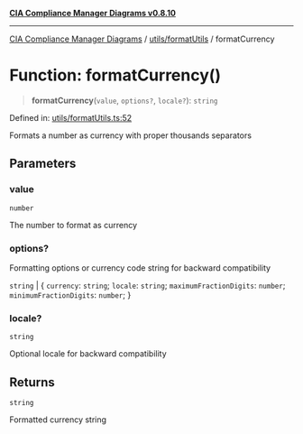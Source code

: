 [**CIA Compliance Manager Diagrams v0.8.10**](../../../README.md)

***

[CIA Compliance Manager Diagrams](../../../modules.md) / [utils/formatUtils](../README.md) / formatCurrency

# Function: formatCurrency()

> **formatCurrency**(`value`, `options?`, `locale?`): `string`

Defined in: [utils/formatUtils.ts:52](https://github.com/Hack23/cia-compliance-manager/blob/680c1f0618a64f5e2a4571e2b2ee23d6baf8dc9d/src/utils/formatUtils.ts#L52)

Formats a number as currency with proper thousands separators

## Parameters

### value

`number`

The number to format as currency

### options?

Formatting options or currency code string for backward compatibility

`string` | \{ `currency`: `string`; `locale`: `string`; `maximumFractionDigits`: `number`; `minimumFractionDigits`: `number`; \}

### locale?

`string`

Optional locale for backward compatibility

## Returns

`string`

Formatted currency string
